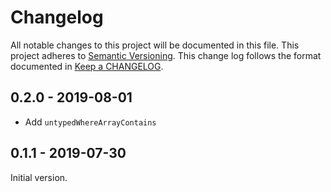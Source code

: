 # Changelog

All notable changes to this project will be documented in this file.
This project adheres to [Semantic Versioning].
This change log follows the format documented in [Keep a CHANGELOG].

[semantic versioning]: http://semver.org/
[keep a changelog]: http://keepachangelog.com/

## 0.2.0 - 2019-08-01

- Add `untypedWhereArrayContains`

## 0.1.1 - 2019-07-30

Initial version.
